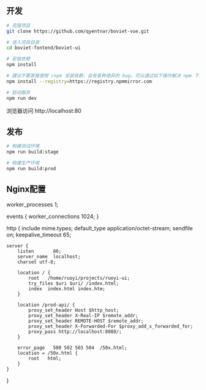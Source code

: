 ## 开发

```bash
# 克隆项目
git clone https://github.com/qyentnar/boviet-vue.git

# 进入项目目录
cd boviet-fontend/boviet-ui

# 安装依赖
npm install

# 建议不要直接使用 cnpm 安装依赖，会有各种诡异的 bug。可以通过如下操作解决 npm 下载速度慢的问题
npm install --registry=https://registry.npmmirror.com

# 启动服务
npm run dev
```

浏览器访问 http://localhost:80

## 发布

```bash
# 构建测试环境
npm run build:stage

# 构建生产环境
npm run build:prod
```


## Nginx配置

worker_processes  1;

events {
    worker_connections  1024;
}

http {
    include       mime.types;
    default_type  application/octet-stream;
    sendfile        on;
    keepalive_timeout  65;

    server {
        listen       80;
        server_name  localhost;
		charset utf-8;

		location / {
            root   /home/ruoyi/projects/ruoyi-ui;
			try_files $uri $uri/ /index.html;
            index  index.html index.htm;
        }
		
		location /prod-api/ {
			proxy_set_header Host $http_host;
			proxy_set_header X-Real-IP $remote_addr;
			proxy_set_header REMOTE-HOST $remote_addr;
			proxy_set_header X-Forwarded-For $proxy_add_x_forwarded_for;
			proxy_pass http://localhost:8080/;
		}

        error_page   500 502 503 504  /50x.html;
        location = /50x.html {
            root   html;
        }
    }
}
